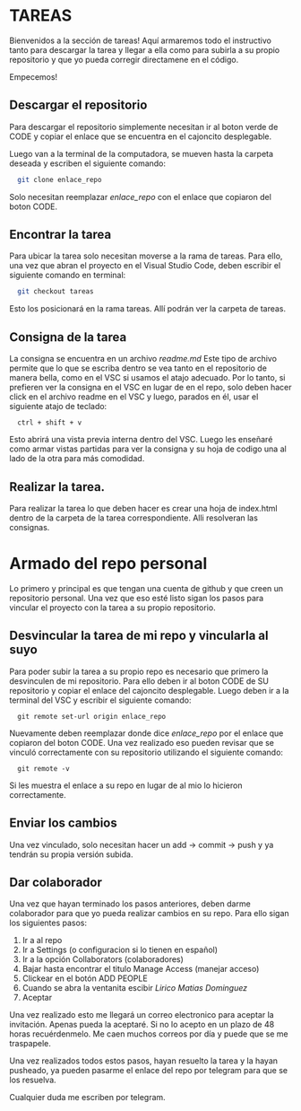 # TAREAS

Bienvenidos a la sección de tareas! Aquí armaremos todo el instructivo tanto para descargar la tarea y llegar a ella como para subirla a su propio repositorio y que yo pueda corregir directamene en el código.

Empecemos!

## Descargar el repositorio

Para descargar el repositorio simplemente necesitan ir al boton verde de CODE y copiar el enlace que se encuentra en el cajoncito desplegable.

Luego van a la terminal de la computadora, se mueven hasta la carpeta deseada y escriben el siguiente comando:
```bash
  git clone enlace_repo
```
Solo necesitan reemplazar <i>enlace_repo</i> con el enlace que copiaron del boton CODE.

## Encontrar la tarea

Para ubicar la tarea solo necesitan moverse a la rama de tareas. Para ello, una vez que abran el proyecto en el Visual Studio Code, deben escribir el siguiente comando en terminal:
```bash
  git checkout tareas
```
Esto los posicionará en la rama tareas. Allí podrán ver la carpeta de tareas.

## Consigna de la tarea

La consigna se encuentra en un archivo <i>readme.md</i> Este tipo de archivo permite que lo que se escriba dentro se vea tanto en el repositorio de manera bella, como en el VSC si usamos el atajo adecuado. Por lo tanto, si prefieren ver la consigna en el VSC en lugar de en el repo, solo deben hacer click en el archivo readme en el VSC y luego, parados en él, usar el siguiente atajo de teclado:
```
  ctrl + shift + v
```
Esto abrirá una vista previa interna dentro del VSC. Luego les enseñaré como armar vistas partidas para ver la consigna y su hoja de codigo una al lado de la otra para más comodidad.

## Realizar la tarea.

Para realizar la tarea lo que deben hacer es crear una hoja de index.html dentro de la carpeta de la tarea correspondiente. Alli resolveran las consignas.

# Armado del repo personal

Lo primero y principal es que tengan una cuenta de github y que creen un repositorio personal. Una vez que eso esté listo sigan los pasos para vincular el proyecto con la tarea a su propio repositorio.

## Desvincular la tarea de mi repo y vincularla al suyo

Para poder subir la tarea a su propio repo es necesario que primero la desvinculen de mi repositorio. Para ello deben ir al boton CODE de SU repositorio y copiar el enlace del cajoncito desplegable.
Luego deben ir a la terminal del VSC y escribir el siguiente comando:
```
  git remote set-url origin enlace_repo
```
Nuevamente deben reemplazar donde dice <i>enlace_repo</i> por el enlace que copiaron del boton CODE. Una vez realizado eso pueden revisar que se vinculó correctamente con su repositorio utilizando el siguiente comando:
```
  git remote -v
```
Si les muestra el enlace a su repo en lugar de al mio lo hicieron correctamente.

## Enviar los cambios

Una vez vinculado, solo necesitan hacer un add -> commit -> push y ya tendrán su propia versión subida.

## Dar colaborador
Una vez que hayan terminado los pasos anteriores, deben darme colaborador para que yo pueda realizar cambios en su repo. Para ello sigan los siguientes pasos:
1. Ir a al repo
2. Ir a Settings (o configuracion si lo tienen en español)
3. Ir a la opción Collaborators (colaboradores)
4. Bajar hasta encontrar el titulo Manage Access (manejar acceso)
5. Clickear en el botón ADD PEOPLE
6. Cuando se abra la ventanita escibir <i>Lirico Matias Dominguez</i>
7. Aceptar

Una vez realizado esto me llegará un correo electronico para aceptar la invitación. Apenas pueda la aceptaré. Si no lo acepto en un plazo de 48 horas recuérdenmelo. Me caen muchos correos por día y puede que se me traspapele.

Una vez realizados todos estos pasos, hayan resuelto la tarea y la hayan pusheado, ya pueden pasarme el enlace del repo por telegram para que se los resuelva.

Cualquier duda me escriben por telegram.
